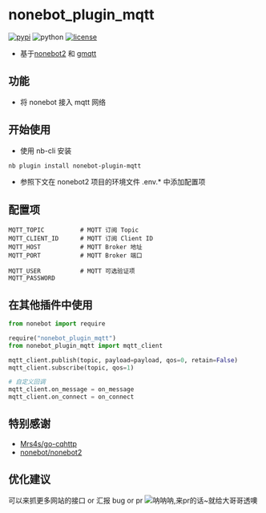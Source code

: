 # nonebot_plugin_mqtt

[![pypi](https://img.shields.io/pypi/v/nonebot-plugin-mqtt.svg)](https://pypi.org/project/nonebot-plugin-mqtt/)
![python](https://img.shields.io/pypi/pyversions/nonebot-plugin-mqtt)
[![license](https://img.shields.io/github/license/synodriver/nonebot_plugin_mqtt.svg)](https://raw.githubusercontent.com/synodriver/nonebot_plugin_mqtt/main/LICENSE)

- 基于[nonebot2](https://github.com/nonebot/nonebot2) 和 [gmqtt](https://github.com/wialon/gmqtt)

## 功能

- 将 nonebot 接入 mqtt 网络

## 开始使用

- 使用 nb-cli 安装

```bash
nb plugin install nonebot-plugin-mqtt
```

- 参照下文在 nonebot2 项目的环境文件 .env.\* 中添加配置项

## 配置项

```text
MQTT_TOPIC          # MQTT 订阅 Topic
MQTT_CLIENT_ID      # MQTT 订阅 Client ID
MQTT_HOST           # MQTT Broker 地址
MQTT_PORT           # MQTT Broker 端口

MQTT_USER           # MQTT 可选验证项
MQTT_PASSWORD
```

## 在其他插件中使用

```python
from nonebot import require

require("nonebot_plugin_mqtt")
from nonebot_plugin_mqtt import mqtt_client

mqtt_client.publish(topic, payload=payload, qos=0, retain=False)
mqtt_client.subscribe(topic, qos=1)

# 自定义回调
mqtt_client.on_message = on_message
mqtt_client.on_connect = on_connect
```

## 特别感谢

- [Mrs4s/go-cqhttp](https://github.com/Mrs4s/go-cqhttp)
- [nonebot/nonebot2](https://github.com/nonebot/nonebot2)

## 优化建议

可以来抓更多网站的接口 or 汇报 bug or pr
![](https://i.pixiv.cat/img-original/img/2019/09/01/05/00/42/76563606_p0.png "呐呐呐,来pr的话~就给大哥哥透噢")
